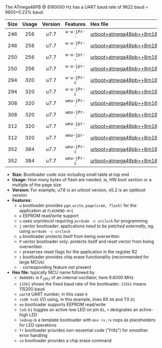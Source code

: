 The ATmega48PB @ 8160000 Hz has a UART baud rate of 9622 baud = 9600+0.23% baud.

|Size|Usage|Version|Features|Hex file|
|:-:|:-:|:-:|:-:|:--|
|246|256|u7.7|`w-u-jPr--`|[urboot+atmega48pb++8m1600i++++9k6_uart0_rxd0_txd1_led+b5.hex](https://raw.githubusercontent.com/stefanrueger/urboot.hex/main/mcus/atmega48pb/internal_oscillator/fint++8m1600_Hz/br++++9k6_bps/urboot+atmega48pb++8m1600i++++9k6_uart0_rxd0_txd1_led+b5.hex)|
|246|256|u7.7|`w-u-jPr--`|[urboot+atmega48pb++8m1600i++++9k6_uart0_rxd0_txd1_lednop.hex](https://raw.githubusercontent.com/stefanrueger/urboot.hex/main/mcus/atmega48pb/internal_oscillator/fint++8m1600_Hz/br++++9k6_bps/urboot+atmega48pb++8m1600i++++9k6_uart0_rxd0_txd1_lednop.hex)|
|250|256|u7.7|`w-u-jpr--`|[urboot+atmega48pb++8m1600i++++9k6_uart0_rxd0_txd1_led+b5_fr.hex](https://raw.githubusercontent.com/stefanrueger/urboot.hex/main/mcus/atmega48pb/internal_oscillator/fint++8m1600_Hz/br++++9k6_bps/urboot+atmega48pb++8m1600i++++9k6_uart0_rxd0_txd1_led+b5_fr.hex)|
|250|256|u7.7|`w-u-jpr--`|[urboot+atmega48pb++8m1600i++++9k6_uart0_rxd0_txd1_lednop_fr.hex](https://raw.githubusercontent.com/stefanrueger/urboot.hex/main/mcus/atmega48pb/internal_oscillator/fint++8m1600_Hz/br++++9k6_bps/urboot+atmega48pb++8m1600i++++9k6_uart0_rxd0_txd1_lednop_fr.hex)|
|294|320|u7.7|`w-u-jPr-c`|[urboot+atmega48pb++8m1600i++++9k6_uart0_rxd0_txd1_led+b5_fr_ce.hex](https://raw.githubusercontent.com/stefanrueger/urboot.hex/main/mcus/atmega48pb/internal_oscillator/fint++8m1600_Hz/br++++9k6_bps/urboot+atmega48pb++8m1600i++++9k6_uart0_rxd0_txd1_led+b5_fr_ce.hex)|
|294|320|u7.7|`w-u-jPr-c`|[urboot+atmega48pb++8m1600i++++9k6_uart0_rxd0_txd1_lednop_fr_ce.hex](https://raw.githubusercontent.com/stefanrueger/urboot.hex/main/mcus/atmega48pb/internal_oscillator/fint++8m1600_Hz/br++++9k6_bps/urboot+atmega48pb++8m1600i++++9k6_uart0_rxd0_txd1_lednop_fr_ce.hex)|
|308|320|u7.7|`weu-jPr--`|[urboot+atmega48pb++8m1600i++++9k6_uart0_rxd0_txd1_ee_led+b5.hex](https://raw.githubusercontent.com/stefanrueger/urboot.hex/main/mcus/atmega48pb/internal_oscillator/fint++8m1600_Hz/br++++9k6_bps/urboot+atmega48pb++8m1600i++++9k6_uart0_rxd0_txd1_ee_led+b5.hex)|
|308|320|u7.7|`weu-jPr--`|[urboot+atmega48pb++8m1600i++++9k6_uart0_rxd0_txd1_ee_lednop.hex](https://raw.githubusercontent.com/stefanrueger/urboot.hex/main/mcus/atmega48pb/internal_oscillator/fint++8m1600_Hz/br++++9k6_bps/urboot+atmega48pb++8m1600i++++9k6_uart0_rxd0_txd1_ee_lednop.hex)|
|312|320|u7.7|`weu-jpr--`|[urboot+atmega48pb++8m1600i++++9k6_uart0_rxd0_txd1_ee_led+b5_fr.hex](https://raw.githubusercontent.com/stefanrueger/urboot.hex/main/mcus/atmega48pb/internal_oscillator/fint++8m1600_Hz/br++++9k6_bps/urboot+atmega48pb++8m1600i++++9k6_uart0_rxd0_txd1_ee_led+b5_fr.hex)|
|312|320|u7.7|`weu-jpr--`|[urboot+atmega48pb++8m1600i++++9k6_uart0_rxd0_txd1_ee_lednop_fr.hex](https://raw.githubusercontent.com/stefanrueger/urboot.hex/main/mcus/atmega48pb/internal_oscillator/fint++8m1600_Hz/br++++9k6_bps/urboot+atmega48pb++8m1600i++++9k6_uart0_rxd0_txd1_ee_lednop_fr.hex)|
|352|384|u7.7|`weu-jPr-c`|[urboot+atmega48pb++8m1600i++++9k6_uart0_rxd0_txd1_ee_led+b5_fr_ce.hex](https://raw.githubusercontent.com/stefanrueger/urboot.hex/main/mcus/atmega48pb/internal_oscillator/fint++8m1600_Hz/br++++9k6_bps/urboot+atmega48pb++8m1600i++++9k6_uart0_rxd0_txd1_ee_led+b5_fr_ce.hex)|
|352|384|u7.7|`weu-jPr-c`|[urboot+atmega48pb++8m1600i++++9k6_uart0_rxd0_txd1_ee_lednop_fr_ce.hex](https://raw.githubusercontent.com/stefanrueger/urboot.hex/main/mcus/atmega48pb/internal_oscillator/fint++8m1600_Hz/br++++9k6_bps/urboot+atmega48pb++8m1600i++++9k6_uart0_rxd0_txd1_ee_lednop_fr_ce.hex)|

- **Size:** Bootloader code size including small table at top end
- **Usage:** How many bytes of flash are needed, ie, HW boot section or a multiple of the page size
- **Version:** For example, u7.6 is an urboot version, o5.2 is an optiboot version
- **Features:**
  + `w` bootloader provides `pgm_write_page(sram, flash)` for the application at `FLASHEND-4+1`
  + `e` EEPROM read/write support
  + `u` uses urprotocol requiring `avrdude -c urclock` for programming
  + `j` vector bootloader: applications *need to be patched externally*, eg, using `avrdude -c urclock`
  + `p` bootloader protects itself from being overwritten
  + `P` vector bootloader only: protects itself and reset vector from being overwritten
  + `r` preserves reset flags for the application in the register R2
  + `c` bootloader provides chip erase functionality (recommended for large MCUs)
  + `-` corresponding feature not present
- **Hex file:** typically MCU name followed by
  + `9m6000i` is F<sub>CPU</sub> of an internal oscillator, here 9.6000 MHz
  + `115k2` shows the fixed baud rate of the bootloader: `115k2` means 115200 baud
  + `uart0` UART number, in this case `0`
  + `rxd0 txd1` I/O using, in this example, lines RX `D0` and TX `D1`
  + `ee` bootloader supports EEPROM read/write
  + `led-b1` toggles an active-low LED on pin `B1`, `+` designates an active-high LED
  + `lednop` is a template bootloader with `mov rx,rx` nops as placeholders for LED operations
  + `fr` bootloader provides non-essential code ("frills") for smoother error handling
  + `ce` bootloader provides a chip erase command
